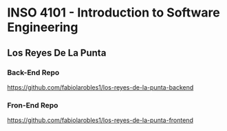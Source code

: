 # INSO 4101 - Introduction to Software Engineering

## Los Reyes De La Punta

### Back-End Repo
https://github.com/fabiolarobles1/los-reyes-de-la-punta-backend

### Fron-End Repo
https://github.com/fabiolarobles1/los-reyes-de-la-punta-frontend
